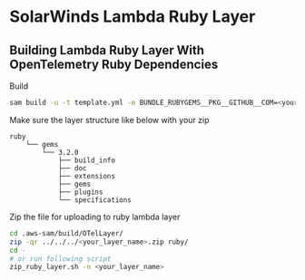 # SolarWinds Lambda Ruby Layer

## Building Lambda Ruby Layer With OpenTelemetry Ruby Dependencies

Build
```bash
sam build -u -t template.yml -e BUNDLE_RUBYGEMS__PKG__GITHUB__COM=<your_github_token>
```

Make sure the layer structure like below with your zip
```
ruby
    └── gems
        └── 3.2.0
            ├── build_info
            ├── doc
            ├── extensions
            ├── gems
            ├── plugins
            └── specifications
```

Zip the file for uploading to ruby lambda layer

```bash
cd .aws-sam/build/OTelLayer/
zip -qr ../../../<your_layer_name>.zip ruby/
cd -
# or run following script
zip_ruby_layer.sh -n <your_layer_name>
```
